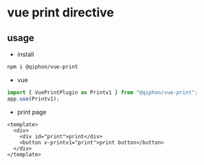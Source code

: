 # vue print directive

## usage

- install

```sh
npm i @qiphon/vue-print
```

- vue

```ts
import { VuePrintPlugin as Printv1 } from "@qiphon/vue-print";
app.use(Printv1);
```

- print page

```vue
<template>
  <div>
    <div id="print">print</div>
    <button v-printv1="print">print button</button>
  </div>
</template>
```

